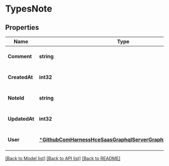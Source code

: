 # TypesNote

## Properties
Name | Type | Description | Notes
------------ | ------------- | ------------- | -------------
**Comment** | **string** |  | [optional] [default to null]
**CreatedAt** | **int32** |  | [optional] [default to null]
**NoteId** | **string** |  | [optional] [default to null]
**UpdatedAt** | **int32** |  | [optional] [default to null]
**User** | [***GithubComHarnessHceSaasGraphqlServerGraphModelUserDetails**](github_com_harness_hce-saas_graphql_server_graph_model.UserDetails.md) |  | [optional] [default to null]

[[Back to Model list]](../README.md#documentation-for-models) [[Back to API list]](../README.md#documentation-for-api-endpoints) [[Back to README]](../README.md)

